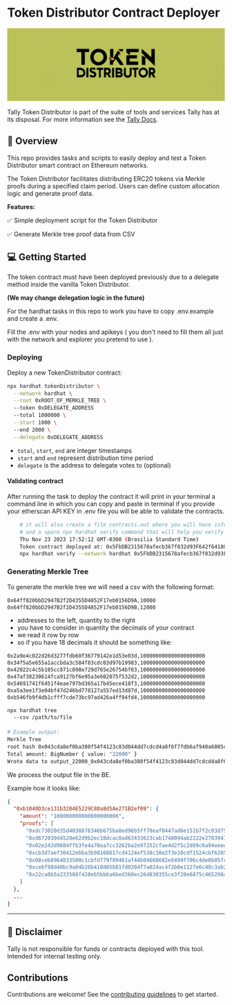 # Token Distributor Contract Deployer

![Banner](resources/banner.png)

Tally Token Distributor is part of the suite of tools and services Tally has at its disposal. For more information see the [Tally Docs](https://docs.tally.xyz/premium-features/dao-launcher).

## 📗 Overview

This repo provides tasks and scripts to easily deploy and test a Token Distributor smart contract on Ethereum networks. 

The Token Distributor facilitates distributing ERC20 tokens via Merkle proofs during a specified claim period. Users can define custom allocation logic and generate proof data.

**Features:**

✅ Simple deployment script for the Token Distributor  

✅ Generate Merkle tree proof data from CSV  

<!-- ✅ Claim tokens via contract integration   -->

<!-- ✅ Full testing suite demo   -->

## 💻 Getting Started

The token contract must have been deployed previously due to a delegate method inside the vanilla Token Distributor. 

**(We may change delegation logic in the future)**

For the hardhat tasks in this repo to work you have to copy .env.example and create a .env.

Fill the .env with your nodes and apikeys ( you don't need to fill them all just with the network and explorer you pretend to use ).

### Deploying 

Deploy a new TokenDistributor contract:

```bash
npx hardhat tokenDistributor \
  --network hardhat \
  --root 0xROOT_OF_MERKLE_TREE \ 
  --token 0xDELEGATE_ADDRESS
  --total 1000000 \
  --start 1000 \ 
  --end 2000 \
  --delegate 0xDELEGATE_ADDRESS 
```

- `total`, `start`, `end` are integer timestamps
- `start` and `end` represent distribution time period   
- `delegate` is the address to delegate votes to (optional)

#### Validating contract

After running the task to deploy the contract it will print in your terminal a command line in which you can copy and paste in terminal if you provide your etherscan API KEY in .env file you will be able to validate the contracts.

```bash
    # it will also create a file contracts.out where you will have information about your contract
    # and a spare npx hardhat verify command that will help you verify your contract if you forgot previously.
    Thu Nov 23 2023 17:52:12 GMT-0300 (Brasilia Standard Time)
    Token contract deployed at: 0x5FbDB2315678afecb367f032d93F642f64180aa3 - hardhat - block number: 1
    npx hardhat verify --network hardhat 0x5FbDB2315678afecb367f032d93F642f64180aa3 "0x5491ccc79ff3c51dc66717d3dfc3affe977e218763db87d261adc29580fdfbf8" "0x22d953bc460246199a02A4c6C2dAA929335645d0" 13700000000000000000000 1700782677 1706023862 0xf8533db72dcba94bf14a3C147A550Ae99d5F5daE
```

### Generating Merkle Tree

To generate the merkle tree we will need a csv with the following format:

```csv
0x64ff820bbD2947B2f2D4355D4852F17eb0156D9A,10000
0x64ff820bbD2947B2f2D4355D4852F17eb0156D9B,12000
```

- addresses to the left, quantity to the right
- you have to consider in quantity the decimals of your contract
- we read it row by row
- so if you have 18 decimals it should be something like:

```csv
0x2a9e4c022d26d3277fdb60f36779142e1d53e03d,100000000000000000000
0x34f5a5e655a1accbda3c584f83cdc03d97b19983,100000000000000000000
0x42022c4c5b185cc871c898e729d765e26754bf03,100000000000000000000
0x47af38230614fca9127bf6e95a3e602075f532d2,100000000000000000000
0x54691741f6451f4eae797bd365a17b45ece418f3,100000000000000000000
0xa5a3ee1f3e04bf47d246bd778127a557ed13d87d,100000000000000000000
0xb546fb9f4db1cfff7cde73bc97ad426a4ff94fd4,100000000000000000000
```

```bash
npx hardhat tree 
  --csv /path/to/file

# Example output:
Merkle Tree
root hash 0x043cda8ef0ba380f54f4123c83d044dd7cdcd4a8f6f7fdb6af940a6805c4ba84
Total amount: BigNumber { value: "22000" }
Wrote data to output_22000_0x043cda8ef0ba380f54f4123c83d044dd7cdcd4a8f6f7fdb6af940a6805c4ba84.json
```

We process the output file in the BE.

Example how it looks like:

```json
{
  "0xb1040D3ce131b3204E5229C80a8d5Ae271B2ef09": {
    "amount": "100000000000000000000",
    "proofs": [
      "0xdc73020d35d4038876346b675ba8ed96b5ff70eaf0447ad6e151b7f2c03d756e",
      "0xd672039d4528e62d9b2ec18dcac8ad63433623cab1748094ab2222e27039416d",
      "0x02e243d9684ffb3fe4a70ea7cc3262ba2e97252cfae4d2f5c2d89c6a94eeee45",
      "0xcb3d7aef30412ebba3b98168617cd4124ef538c38e2f3e10cdf1524cbf6265f8",
      "0x08ceb8964833500c1cbfd779f89461af44b04660682e6499f706c4de0b05fcd7",
      "0xce6f98d40bc9a04b26b418d05b81fd0304f7a024ac4f2b0e1127e6c48c3ab2b5",
      "0x22ca8b5a233588f420eb5bb6a6bed360ec26d830355ce3f20e6875c465298ac2"
    ]
  },
  ...
}
```

<!-- ### Testing

Run tests:

```
npx hardhat test
``` -->
-------

## 🚨 Disclaimer

Tally is not responsible for funds or contracts deployed with this tool. Intended for internal testing only.

## Contributions

Contributions are welcome! See the [contributing guidelines](CONTRIBUTING.md) to get started.